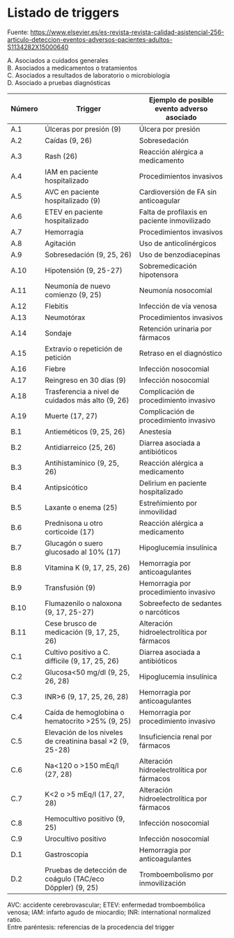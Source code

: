 # Listado de triggers
Fuente: https://www.elsevier.es/es-revista-revista-calidad-asistencial-256-articulo-deteccion-eventos-adversos-pacientes-adultos-S1134282X15000640 

A. Asociados a cuidados generales  
B. Asociados a medicamentos o tratamientos  
C. Asociados a resultados de laboratorio o microbiología  
D. Asociado a pruebas diagnósticas  

Número | Trigger | Ejemplo de posible evento adverso asociado
--- | --- | ---
A.1 | Úlceras por presión (9) | Úlcera por presión
A.2 | Caídas (9, 26) | Sobresedación
A.3 | Rash (26) | Reacción alérgica a medicamento
A.4 | IAM en paciente hospitalizado | Procedimientos invasivos
A.5 | AVC en paciente hospitalizado (9) | Cardioversión de FA sin anticoagular
A.6 | ETEV en paciente hospitalizado | Falta de profilaxis en paciente inmovilizado
A.7 | Hemorragia | Procedimientos invasivos
A.8 | Agitación | Uso de anticolinérgicos
A.9 | Sobresedación (9, 25, 26) | Uso de benzodiacepinas
A.10 | Hipotensión (9, 25-27) | Sobremedicación hipotensora
A.11 | Neumonía de nuevo comienzo (9, 25) | Neumonía nosocomial
A.12 | Flebitis | Infección de vía venosa
A.13 | Neumotórax | Procedimientos invasivos
A.14 | Sondaje | Retención urinaria por fármacos
A.15 | Extravío o repetición de petición | Retraso en el diagnóstico
A.16 | Fiebre | Infección nosocomial
A.17 | Reingreso en 30 días (9) | Infección nosocomial
A.18 | Trasferencia a nivel de cuidados más alto (9, 26) | Complicación de procedimiento invasivo
A.19 | Muerte (17, 27) | Complicación de procedimiento invasivo
B.1 | Antieméticos (9, 25, 26) | Anestesia
B.2 | Antidiarreico (25, 26) | Diarrea asociada a antibióticos
B.3 | Antihistamínico (9, 25, 26) | Reacción alérgica a medicamento
B.4 | Antipsicótico | Delirium en paciente hospitalizado
B.5 | Laxante o enema (25) | Estreñimiento por inmovilidad
B.6 | Prednisona u otro corticoide (17) | Reacción alérgica a medicamento
B.7 | Glucagón o suero glucosado al 10% (17) | Hipoglucemia insulínica
B.8 | Vitamina K (9, 17, 25, 26) | Hemorragia por anticoagulantes
B.9 | Transfusión (9) | Hemorragia por procedimiento invasivo
B.10 | Flumazenilo o naloxona (9, 17, 25-27) | Sobreefecto de sedantes o narcóticos
B.11 | Cese brusco de medicación (9, 17, 25, 26) | Alteración hidroelectrolítica por fármacos
C.1 | Cultivo positivo a C. difficile (9, 17, 25, 26) | Diarrea asociada a antibióticos
C.2 | Glucosa<50 mg/dl (9, 25, 26, 28) | Hipoglucemia insulínica
C.3 | INR>6 (9, 17, 25, 26, 28) | Hemorragia por anticoagulantes
C.4 | Caída de hemoglobina o hematocrito >25% (9, 25) | Hemorragia por procedimiento invasivo
C.5 | Elevación de los niveles de creatinina basal ×2 (9, 25-28) | Insuficiencia renal por fármacos
C.6 | Na<120 o >150 mEq/l (27, 28) | Alteración hidroelectrolítica por fármacos
C.7 | K<2 o >5 mEq/l (17, 27, 28) | Alteración hidroelectrolítica por fármacos
C.8 | Hemocultivo positivo (9, 25) | Infección nosocomial
C.9 | Urocultivo positivo | Infección nosocomial
D.1 | Gastroscopia | Hemorragia por anticoagulantes
D.2 | Pruebas de detección de coágulo (TAC/eco Döppler) (9, 25) | Tromboembolismo por inmovilización  
  
AVC: accidente cerebrovascular; ETEV: enfermedad tromboembólica venosa; IAM: infarto agudo de miocardio; INR: international normalized ratio.  
Entre paréntesis: referencias de la procedencia del trigger